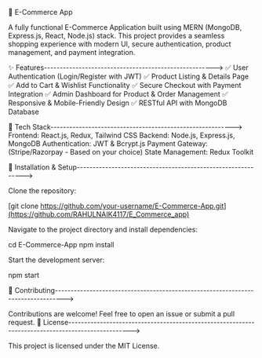 🛒 E-Commerce App

A fully functional E-Commerce Application built using MERN (MongoDB, Express.js, React, Node.js) stack. This project provides a seamless shopping experience with modern UI, secure authentication, product management, and payment integration.

✨ Features------------------------------------------------------>
✅ User Authentication (Login/Register with JWT)
✅ Product Listing & Details Page
✅ Add to Cart & Wishlist Functionality
✅ Secure Checkout with Payment Integration
✅ Admin Dashboard for Product & Order Management
✅ Responsive & Mobile-Friendly Design
✅ RESTful API with MongoDB Database

🚀 Tech Stack---------------------------------------------------------->
  Frontend: React.js, Redux, Tailwind CSS
    Backend: Node.js, Express.js, MongoDB
    Authentication: JWT & Bcrypt.js
    Payment Gateway: (Stripe/Razorpay - Based on your choice)
    State Management: Redux Toolkit

📂 Installation & Setup------------------------------------------------------------->

Clone the repository:

[git clone https://github.com/your-username/E-Commerce-App.git](https://github.com/RAHULNAIK4117/E_Commerce_app)

Navigate to the project directory and install dependencies:

cd E-Commerce-App
npm install

Start the development server:

npm start

📌 Contributing--------------------------------------------------------------------------------->

Contributions are welcome! Feel free to open an issue or submit a pull request.
📜 License-------------------------------------------------------------------------------------------------->

This project is licensed under the MIT License.
